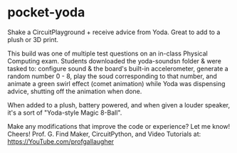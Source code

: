 # pocket-yoda
Shake a CircuitPlayground + receive advice from Yoda. Great to add to a plush or 3D print.

This build was one of multiple test questions on an in-class Physical Computing exam. Students downloaded the yoda-soundsn folder & were tasked to: configure sound & the board's built-in accelerometer, generate a random number 0 - 8, play the soud corresponding to that number, and animate a green swirl effect (comet animation) while Yoda was dispensing advice, shutting off the animation when done.

When added to a plush, battery powered, and when given a louder speaker, it's a sort of "Yoda-style Magic 8-Ball".

Make any modifications that improve the code or experience? Let me know! Cheers! Prof. G.
Find Maker, CircuitPython, and Video Tutorials at: https://YouTube.com/profgallaugher
